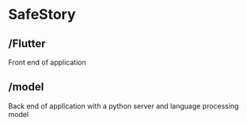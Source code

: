 # SafeStory

## /Flutter

Front end of application

## /model

Back end of application with a python server and language processing model
